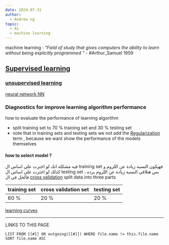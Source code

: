 ```yaml
---
date: 2024-07-31
author:
  - Andrew ng
topic:
  - Ai
  - machine learning
---
```

machine learning : *"Field of study that gives computers the ability to learn without being explicitly programmed "* - #Arthur_Samuel 1959 
## [Supervised learning](_ZettleNotes/programming%20Notes/AI_Notes/Supervised%20learning.md)

### [unsupervised learning](_ZettleNotes/programming%20Notes/AI_Notes/unsupervised%20learning.md) 

[neural network NN](_ZettleNotes/programming%20Notes/AI_Notes/neural%20network%20NN.md)

### Diagnostics for improve learning algorithm performance 
how to evaluate the performance of learning algorithm 
- split training set to 70 % training set and 30 % testing set 
- note that in training sets and testing sets we not add the [Regularization](_ZettleNotes/programming%20Notes/AI_Notes/Regularization.md) term , because we want show the performance of the models themselves 
#### how to select model ? 
فيه مشكلة انك لو اخترت علي اساس ال training set فهيكون النسبة زيادة عن اللزوم و كذلك لو اخترت علي اساس ال testing set  بس هتلاقي النسبة زيادة عن اللزوم برده ، فالحل في ال [cross validation](_ZettleNotes/programming%20Notes/AI_Notes/cross%20validation.md) 
split data into three parts 

| training set | cross validation set | testing set |
| ------------ | -------------------- | ----------- |
| 60 %         | 20 %                 | 20 %        |
[learning curves](_ZettleNotes/programming%20Notes/AI_Notes/learning%20curves.md)








----
LINKS TO THIS PAGE 
```dataview
LIST FROM [[#]] OR outgoing([[#]]) WHERE file.name != this.file.name SORT file.name ASC
```